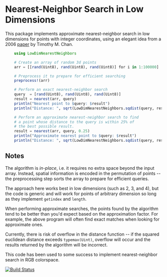 # Nearest-Neighbor Search in Low Dimensions

This package implements approximate nearest-neighbor search in low dimensions for points with integer coordinates, using an elegant idea from a 2006 [paper](http://cs.uwaterloo.ca/~tmchan/sss.ps) by Timothy M. Chan.

```julia
	using LowDimNearestNeighbors

	# Create an array of random 3d points
	arr = [[rand(Uint8), rand(Uint8), rand(Uint8)] for i in 1:100000]

	# Preprocess it to prepare for efficient searching
	preprocess!(arr)

	# Perform an exact nearest-neighbor search
	query  = [rand(Uint8), rand(Uint8), rand(Uint8)]
	result = nearest(arr, query)
	println("Nearest point to $query: $result")
	println("Distance: ", sqrt(LowDimNearestNeighbors.sqdist(query, result)))

	# Perform an approximate nearest-neighbor search to find
	# a point whose distance to the query is within 25% of 
	# the best possible result.
	result = nearest(arr, query, 0.25)
	println("Approximate nearest point to $query: $result")
	println("Distance: ", sqrt(LowDimNearestNeighbors.sqdist(query, result)))
```

## Notes

The algorithm is _in-place_, i.e. it requires no extra space beyond the input array. Instead, spatial information is encoded in the permutation of points -- the preprocessing step sorts the array to prepare for efficient queries.

The approach here works best in low dimensions (such as 2, 3, and 4), but the code is generic and will work for points of arbitrary dimension so long as they implement `getindex` and `length`.

When performing approximate searches, the points found by the algorithm tend to be better than you'd expect based on the approximation factor. For example, the above program will often find exact matches when looking for approximate ones.

Currently, there is risk of overflow in the distance function -- if the squared euclidean distance exceeds `typemax(Uint)`, overflow will occur and the results returned by the algorithm will be incorrect.

This code has been used to some success to implement nearest-neighbor search in RGB colorspace.

[![Build Status](https://travis-ci.org/yurivish/LowDimNearestNeighbors.jl.svg?branch=master)](https://travis-ci.org/yurivish/LowDimNearestNeighbors.jl)
